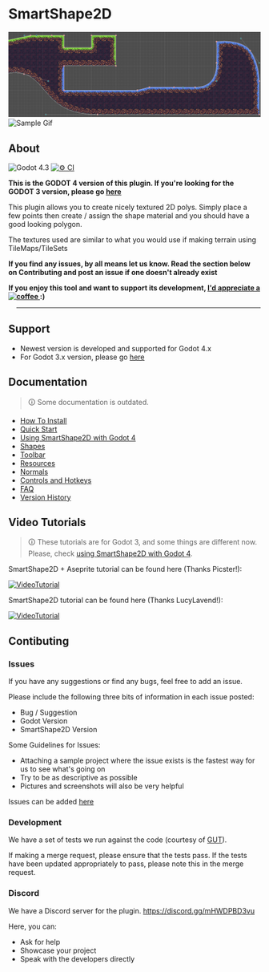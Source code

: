 # SmartShape2D

![Sample Image](./addons/rmsmartshape/documentation/imgs/sample.png)
![Sample Gif](./addons/rmsmartshape/documentation/imgs/sample.gif)

## About

![Godot 4.3](https://img.shields.io/badge/Godot-v4.3-%23478cbf?logo=godot-engine&logoColor=white)
[![⚙️ CI](https://github.com/SirRamEsq/SmartShape2D/actions/workflows/ci.yml/badge.svg)](https://github.com/SirRamEsq/SmartShape2D/actions/workflows/ci.yml)

**This is the GODOT 4 version of this plugin.
If you're looking for the GODOT 3 version, please go [here](https://github.com/SirRamEsq/SmartShape2D/tree/Godot3-latest)**

This plugin allows you to create nicely textured 2D polys.
Simply place a few points then create / assign the shape material and you should have a good looking polygon.

The textures used are similar to what you would use if making terrain using TileMaps/TileSets


**If you find any issues, by all means let us know.
Read the section below on Contributing and post an issue if one doesn't already exist**

**If you enjoy this tool and want to support its development, [I'd appreciate a coffee ](https://www.buymeacoffee.com/SirRamESQ) :)**
<a href="https://www.buymeacoffee.com/SirRamESQ">
  <img src="https://cdn.buymeacoffee.com/buttons/v2/default-yellow.png" align="left" height="48">
</a>

---

## Support

- Newest version is developed and supported for Godot 4.x
- For Godot 3.x version, please go [here](https://github.com/SirRamEsq/SmartShape2D/tree/Godot3-latest)

## Documentation
> 🛈 Some documentation is outdated.

- [How To Install](./addons/rmsmartshape/documentation/Install.md)
- [Quick Start](./addons/rmsmartshape/documentation/Quickstart.md)
- [Using SmartShape2D with Godot 4](./addons/rmsmartshape/documentation/Godot4.md)
- [Shapes](./addons/rmsmartshape/documentation/Shapes.md)
- [Toolbar](./addons/rmsmartshape/documentation/Toolbar.md)
- [Resources](./addons/rmsmartshape/documentation/Resources.md)
- [Normals](./addons/rmsmartshape/documentation/Normals.md)
- [Controls and Hotkeys](./addons/rmsmartshape/documentation/Controls.md)
- [FAQ](./addons/rmsmartshape/documentation/FAQ.md)
- [Version History](./addons/rmsmartshape/documentation/VersionHistory.md)

## Video Tutorials

> 🛈 These tutorials are for Godot 3, and some things are different now.
> Please, check [using SmartShape2D with Godot 4](./addons/rmsmartshape/documentation/Godot4.md).

SmartShape2D + Aseprite tutorial can be found here (Thanks Picster!):

[![VideoTutorial](https://img.youtube.com/vi/r-pd2yuNPvA/0.jpg)](http://www.youtube.com/watch?v=r-pd2yuNPvA)

SmartShape2D tutorial can be found here (Thanks LucyLavend!):

[![VideoTutorial](https://img.youtube.com/vi/45PldDNCQhw/0.jpg)](https://www.youtube.com/watch?v=45PldDNCQhw)

## Contibuting

### Issues

If you have any suggestions or find any bugs, feel free to add an issue.

Please include the following three bits of information in each issue posted:
- Bug / Suggestion
- Godot Version
- SmartShape2D Version

Some Guidelines for Issues:
- Attaching a sample project where the issue exists is the fastest way for us to see what's going on
- Try to be as descriptive as possible
- Pictures and screenshots will also be very helpful

Issues can be added [here](https://github.com/SirRamEsq/SmartShape2D/issues)

### Development

We have a set of tests we run against the code (courtesy of [GUT](https://github.com/bitwes/Gut)).

If making a merge request, please ensure that the tests pass. If the tests have been updated appropriately to pass, please note this in the merge request.

### Discord

We have a Discord server for the plugin. https://discord.gg/mHWDPBD3vu

Here, you can:
- Ask for help
- Showcase your project
- Speak with the developers directly

